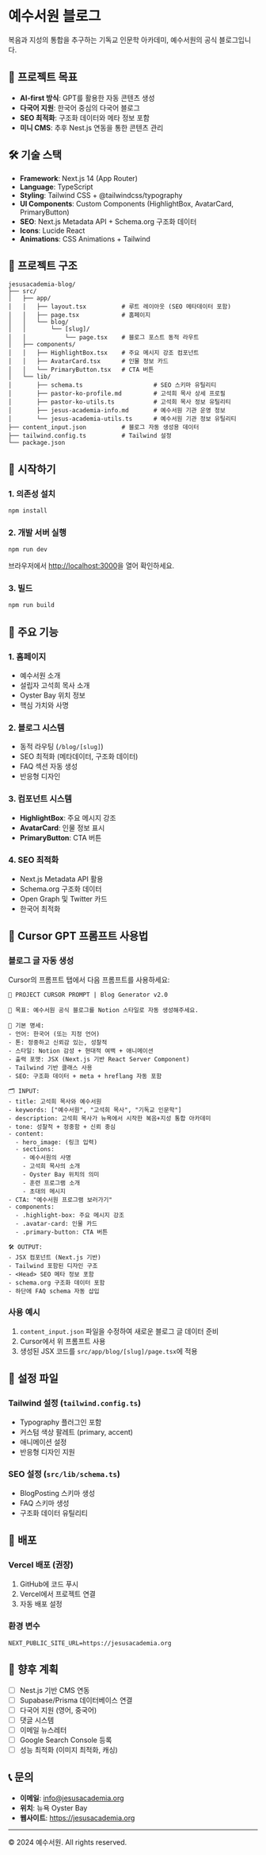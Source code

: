 # 예수서원 블로그

복음과 지성의 통합을 추구하는 기독교 인문학 아카데미, 예수서원의 공식 블로그입니다.

## 🎯 프로젝트 목표

- **AI-first 방식**: GPT를 활용한 자동 콘텐츠 생성
- **다국어 지원**: 한국어 중심의 다국어 블로그
- **SEO 최적화**: 구조화 데이터와 메타 정보 포함
- **미니 CMS**: 추후 Nest.js 연동을 통한 콘텐츠 관리

## 🛠️ 기술 스택

- **Framework**: Next.js 14 (App Router)
- **Language**: TypeScript
- **Styling**: Tailwind CSS + @tailwindcss/typography
- **UI Components**: Custom Components (HighlightBox, AvatarCard, PrimaryButton)
- **SEO**: Next.js Metadata API + Schema.org 구조화 데이터
- **Icons**: Lucide React
- **Animations**: CSS Animations + Tailwind

## 📁 프로젝트 구조

```
jesusacademia-blog/
├── src/
│   ├── app/
│   │   ├── layout.tsx          # 루트 레이아웃 (SEO 메타데이터 포함)
│   │   ├── page.tsx            # 홈페이지
│   │   └── blog/
│   │       └── [slug]/
│   │           └── page.tsx    # 블로그 포스트 동적 라우트
│   ├── components/
│   │   ├── HighlightBox.tsx    # 주요 메시지 강조 컴포넌트
│   │   ├── AvatarCard.tsx      # 인물 정보 카드
│   │   └── PrimaryButton.tsx   # CTA 버튼
│   └── lib/
│       ├── schema.ts                    # SEO 스키마 유틸리티
│       ├── pastor-ko-profile.md         # 고석희 목사 상세 프로필
│       ├── pastor-ko-utils.ts           # 고석희 목사 정보 유틸리티
│       ├── jesus-academia-info.md       # 예수서원 기관 운영 정보
│       └── jesus-academia-utils.ts      # 예수서원 기관 정보 유틸리티
├── content_input.json          # 블로그 자동 생성용 데이터
├── tailwind.config.ts          # Tailwind 설정
└── package.json
```

## 🚀 시작하기

### 1. 의존성 설치

```bash
npm install
```

### 2. 개발 서버 실행

```bash
npm run dev
```

브라우저에서 [http://localhost:3000](http://localhost:3000)을 열어 확인하세요.

### 3. 빌드

```bash
npm run build
```

## 🎨 주요 기능

### 1. 홈페이지
- 예수서원 소개
- 설립자 고석희 목사 소개
- Oyster Bay 위치 정보
- 핵심 가치와 사명

### 2. 블로그 시스템
- 동적 라우팅 (`/blog/[slug]`)
- SEO 최적화 (메타데이터, 구조화 데이터)
- FAQ 섹션 자동 생성
- 반응형 디자인

### 3. 컴포넌트 시스템
- **HighlightBox**: 주요 메시지 강조
- **AvatarCard**: 인물 정보 표시
- **PrimaryButton**: CTA 버튼

### 4. SEO 최적화
- Next.js Metadata API 활용
- Schema.org 구조화 데이터
- Open Graph 및 Twitter 카드
- 한국어 최적화

## 📝 Cursor GPT 프롬프트 사용법

### 블로그 글 자동 생성

Cursor의 프롬프트 탭에서 다음 프롬프트를 사용하세요:

```
🎨 PROJECT CURSOR PROMPT | Blog Generator v2.0

📌 목표: 예수서원 공식 블로그를 Notion 스타일로 자동 생성해주세요.

🧾 기본 명세:
- 언어: 한국어 (또는 지정 언어)
- 톤: 정중하고 신뢰감 있는, 성찰적
- 스타일: Notion 감성 + 현대적 여백 + 애니메이션
- 출력 포맷: JSX (Next.js 기반 React Server Component)
- Tailwind 기반 클래스 사용
- SEO: 구조화 데이터 + meta + hreflang 자동 포함

🗂️ INPUT:
- title: 고석희 목사와 예수서원
- keywords: ["예수서원", "고석희 목사", "기독교 인문학"]
- description: 고석희 목사가 뉴욕에서 시작한 복음+지성 통합 아카데미
- tone: 성찰적 + 정중함 + 신뢰 중심
- content:
  - hero_image: (링크 입력)
  - sections:
    - 예수서원의 사명
    - 고석희 목사의 소개
    - Oyster Bay 위치의 의미
    - 훈련 프로그램 소개
    - 초대의 메시지
- CTA: "예수서원 프로그램 보러가기"
- components:
  - .highlight-box: 주요 메시지 강조
  - .avatar-card: 인물 카드
  - .primary-button: CTA 버튼

🛠️ OUTPUT:
- JSX 컴포넌트 (Next.js 기반)
- Tailwind 포함된 디자인 구조
- <Head> SEO 메타 정보 포함
- schema.org 구조화 데이터 포함
- 하단에 FAQ schema 자동 삽입
```

### 사용 예시

1. `content_input.json` 파일을 수정하여 새로운 블로그 글 데이터 준비
2. Cursor에서 위 프롬프트 사용
3. 생성된 JSX 코드를 `src/app/blog/[slug]/page.tsx`에 적용

## 🔧 설정 파일

### Tailwind 설정 (`tailwind.config.ts`)
- Typography 플러그인 포함
- 커스텀 색상 팔레트 (primary, accent)
- 애니메이션 설정
- 반응형 디자인 지원

### SEO 설정 (`src/lib/schema.ts`)
- BlogPosting 스키마 생성
- FAQ 스키마 생성
- 구조화 데이터 유틸리티

## 🚀 배포

### Vercel 배포 (권장)

1. GitHub에 코드 푸시
2. Vercel에서 프로젝트 연결
3. 자동 배포 설정

### 환경 변수

```env
NEXT_PUBLIC_SITE_URL=https://jesusacademia.org
```

## 🔮 향후 계획

- [ ] Nest.js 기반 CMS 연동
- [ ] Supabase/Prisma 데이터베이스 연결
- [ ] 다국어 지원 (영어, 중국어)
- [ ] 댓글 시스템
- [ ] 이메일 뉴스레터
- [ ] Google Search Console 등록
- [ ] 성능 최적화 (이미지 최적화, 캐싱)

## 📞 문의

- **이메일**: info@jesusacademia.org
- **위치**: 뉴욕 Oyster Bay
- **웹사이트**: https://jesusacademia.org

---

© 2024 예수서원. All rights reserved.
